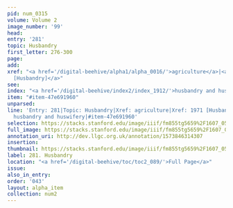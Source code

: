 ```yaml
---
pid: num_0315
volume: Volume 2
image_number: '99'
head: 
entry: '281'
topic: Husbandry
first_letter: 276-300
page: 
add: 
xref: "<a href='/digital-beehive/alpha1/alpha_0016/'>agriculture</a>|<a href='/digital-beehive/toc/toc2_362/'>1971
  [Husbandry]</a>"
see: 
index: "<a href='/digital-beehive/index2/index_1912/'>husbandry and huswifery</a>"
item: "#item-47e691960"
unparsed: 
line: 'Entry: 281|Topic: Husbandry|Xref: agriculture|Xref: 1971 [Husbandry]|Index:
  husbandry and huswifery|#item-47e691960'
selection: https://stacks.stanford.edu/image/iiif/fm855tg5659%2F1607_0566/247,972,3092,862/full/0/default.jpg
full_image: https://stacks.stanford.edu/image/iiif/fm855tg5659%2F1607_0566/full/full/0/default.jpg
annotation_uri: http://dev.llgc.org.uk/annotation/1573846314307
insertion: 
thumbnail: https://stacks.stanford.edu/image/iiif/fm855tg5659%2F1607_0566/247,972,600,180/250,/0/default.jpg
label: 281. Husbandry
location: "<a href='/digital-beehive/toc/toc2_089/'>Full Page</a>"
issue: 
also_in_entry: 
order: '043'
layout: alpha_item
collection: num2
---
```

